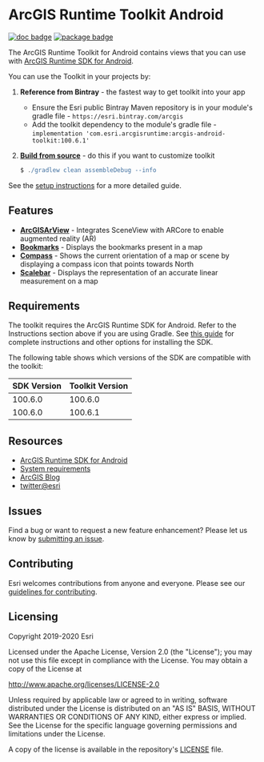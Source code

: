 # ArcGIS Runtime Toolkit Android

[![doc badge](https://img.shields.io/badge/Doc-purple)](Documentation) [![package badge](https://img.shields.io/bintray/v/esri/arcgis/arcgis-android-toolkit?color=limegreen)](https://bintray.com/esri/arcgis/arcgis-android-toolkit)

The ArcGIS Runtime Toolkit for Android contains views that you can use with [ArcGIS Runtime SDK for Android](https://developers.arcgis.com/android/).

You can use the Toolkit in your projects by:

1. **Reference from Bintray** - the fastest way to get toolkit into your app
    * Ensure the Esri public Bintray Maven repository is in your module's gradle file - `https://esri.bintray.com/arcgis`
    * Add the toolkit dependency to the module's gradle file - `implementation 'com.esri.arcgisruntime:arcgis-android-toolkit:100.6.1'`
2. **[Build from source](Documentation/setup)** - do this if you want to customize toolkit

    ```groovy
    $ ./gradlew clean assembleDebug --info
    ```

See the [setup instructions](Documentation/setup.md) for a more detailed guide.

## Features

* **[ArcGISArView](Documentation/AugmentedReality)** - Integrates SceneView with ARCore to enable augmented reality (AR)
* **[Bookmarks](Documentation/Bookmarks)** - Displays the bookmarks present in a map
* **[Compass](Documentation/Compass)** -  Shows the current orientation of a map or scene by displaying a compass icon that points towards North
* **[Scalebar](Documentation/Scalebar)** - Displays the representation of an accurate linear measurement on a map

## Requirements

The toolkit requires the ArcGIS Runtime SDK for Android. Refer to the Instructions section above if you are using Gradle.
See [this guide](https://developers.arcgis.com/android/latest/guide/install-and-set-up.htm) for complete instructions and
other options for installing the SDK.

The following table shows which versions of the SDK are compatible with the toolkit:

|  SDK Version  |  Toolkit Version  |
| --- | --- |
| 100.6.0 | 100.6.0 |
| 100.6.0 | 100.6.1 |

## Resources

* [ArcGIS Runtime SDK for Android](https://developers.arcgis.com/android/)
* [System requirements](https://developers.arcgis.com/android/latest/guide/system-requirements.htm)
* [ArcGIS Blog](http://blogs.esri.com/esri/arcgis/)
* [twitter@esri](http://twitter.com/esri)

## Issues

Find a bug or want to request a new feature enhancement? Please let us know by [submitting an issue](https://github.com/Esri/arcgis-runtime-toolkit-android/issues/new).

## Contributing

Esri welcomes contributions from anyone and everyone. Please see our [guidelines for contributing](https://github.com/esri/contributing).

## Licensing

Copyright 2019-2020 Esri

Licensed under the Apache License, Version 2.0 (the "License"); you may not use this file except in compliance with the License. You may obtain a copy of the License at

http://www.apache.org/licenses/LICENSE-2.0

Unless required by applicable law or agreed to in writing, software distributed under the License is distributed on an "AS IS" BASIS, WITHOUT WARRANTIES OR CONDITIONS OF ANY KIND, either express or implied. See the License for the specific language governing permissions and limitations under the License.

A copy of the license is available in the repository's [LICENSE](LICENSE) file.
